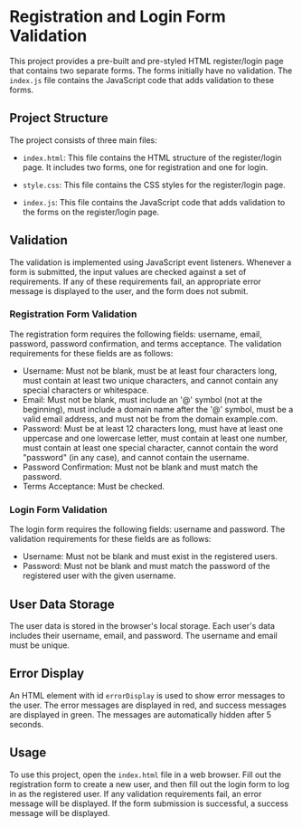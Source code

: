# Registration and Login Form Validation

This project provides a pre-built and pre-styled HTML register/login page that contains two separate forms. The forms initially have no validation. The `index.js` file contains the JavaScript code that adds validation to these forms.

## Project Structure

The project consists of three main files:

- `index.html`: This file contains the HTML structure of the register/login page. It includes two forms, one for registration and one for login.

- `style.css`: This file contains the CSS styles for the register/login page.

- `index.js`: This file contains the JavaScript code that adds validation to the forms on the register/login page.

## Validation

The validation is implemented using JavaScript event listeners. Whenever a form is submitted, the input values are checked against a set of requirements. If any of these requirements fail, an appropriate error message is displayed to the user, and the form does not submit.

### Registration Form Validation

The registration form requires the following fields: username, email, password, password confirmation, and terms acceptance. The validation requirements for these fields are as follows:

- Username: Must not be blank, must be at least four characters long, must contain at least two unique characters, and cannot contain any special characters or whitespace.
- Email: Must not be blank, must include an '@' symbol (not at the beginning), must include a domain name after the '@' symbol, must be a valid email address, and must not be from the domain example.com.
- Password: Must be at least 12 characters long, must have at least one uppercase and one lowercase letter, must contain at least one number, must contain at least one special character, cannot contain the word "password" (in any case), and cannot contain the username.
- Password Confirmation: Must not be blank and must match the password.
- Terms Acceptance: Must be checked.

### Login Form Validation

The login form requires the following fields: username and password. The validation requirements for these fields are as follows:

- Username: Must not be blank and must exist in the registered users.
- Password: Must not be blank and must match the password of the registered user with the given username.

## User Data Storage

The user data is stored in the browser's local storage. Each user's data includes their username, email, and password. The username and email must be unique.

## Error Display

An HTML element with id `errorDisplay` is used to show error messages to the user. The error messages are displayed in red, and success messages are displayed in green. The messages are automatically hidden after 5 seconds.

## Usage

To use this project, open the `index.html` file in a web browser. Fill out the registration form to create a new user, and then fill out the login form to log in as the registered user. If any validation requirements fail, an error message will be displayed. If the form submission is successful, a success message will be displayed.
